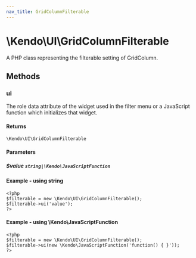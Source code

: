 ```yaml
---
nav_title: GridColumnFilterable
---
```


# \Kendo\UI\GridColumnFilterable

A PHP class representing the filterable setting of GridColumn.


## Methods

### ui
The role data attribute of the widget used in the filter menu or a JavaScript function which initializes that widget.

#### Returns
`\Kendo\UI\GridColumnFilterable`

#### Parameters

##### $value `string|\Kendo\JavaScriptFunction`



#### Example  - using string
    <?php
    $filterable = new \Kendo\UI\GridColumnFilterable();
    $filterable->ui('value');
    ?>

#### Example  - using \Kendo\JavaScriptFunction
    <?php
    $filterable = new \Kendo\UI\GridColumnFilterable();
    $filterable->ui(new \Kendo\JavaScriptFunction('function() { }'));
    ?>


